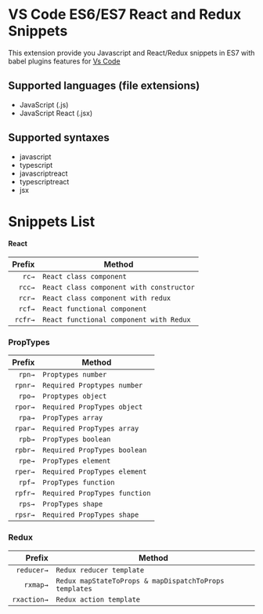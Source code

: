 # VS Code ES6/ES7 React and Redux Snippets

This extension provide you Javascript and React/Redux snippets in ES7 with babel plugins features for [Vs Code](https://code.visualstudio.com/)

## Supported languages (file extensions)
* JavaScript (.js)
* JavaScript React (.jsx)

## Supported syntaxes
* javascript
* typescript
* javascriptreact
* typescriptreact
* jsx

# Snippets List
#### React
|Prefix|Method|
|-------:|-------|
|`rc→`|`React class component`|
|`rcc→`|`React class component with constructor`|
|`rcr→`|`React class component with redux`|
|`rcf→`|`React functional component`|
|`rcfr→`|`React functional component with Redux`|

### PropTypes
|Prefix|Method|
|-------:|-------|
|`rpn→`|`Proptypes number`|
|`rpnr→`|`Required Proptypes number`|
|`rpo→`|`Proptypes object`|
|`rpor→`|`Required PropTypes object`|
|`rpa→`|`PropTypes array`|
|`rpar→`|`Required PropTypes array`|
|`rpb→`|`PropTypes boolean`|
|`rpbr→`|`Required PropTypes boolean`|
|`rpe→`|`PropTypes element`|
|`rper→`|`Required PropTypes element`|
|`rpf→`|`PropTypes function`|
|`rpfr→`|`Required PropTypes function`|
|`rps→`|`PropTypes shape`|
|`rpsr→`|`Required PropTypes shape`|

### Redux
|Prefix|Method|
|-------:|-------|
|`reducer→`|`Redux reducer template`|
|`rxmap→`|`Redux mapStateToProps & mapDispatchToProps templates`|
|`rxaction→`|`Redux action template`|